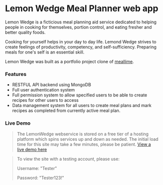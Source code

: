 # Lemon Wedge Meal Planner web app
Lemon Wedge is a ficticious meal planning aid service dedicated to helping people in cooking for themselves, portion control, and eating fresher and better quality foods.

Cooking for yourself helps in your day to day life. Lemond Wedge strives to create feelings of productivity, competency, and self-sufficiency. Preparing meals for one's self is an essential skill.

Lemon Wedge was built as a portfolio project clone of [meallime](https://www.mealime.com/).

### Features
 - RESTFUL API backend using MongoDB
 - Full user authentication system
 - Full permission system to allow specified users to be able to create recipes for other users to access
 - Data management system for all users to create meal plans and mark recipes as completed from currently active meal plan.

### Live Demo
>The LemonWedge webservice is stored on a free tier of a hosting platform which spins services up and down as needed. The initial load time for this site may take a few minutes, please be patient.
[View a live demo here](https://lemonwedge.onrender.com/)

>To view the site with a testing account, please use:
>
>Username: "Tester"
>
>Password: "Tester123!"
